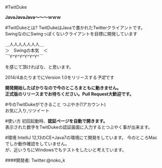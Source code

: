 #TwitDuke

**JavaJavaJava〜〜〜ｗｗｗ**

#TwitDukeとは?
TwitDukeはJavaで書かれたTwitterクライアントです。  
SwingなのにSwingっぽくないクライアントを目標に開発しています

＿人人人人人人人＿  
＞　Swingの本気　＜  
￣Y^Y^Y^Y^Y^Y^￣  

を感じて頂ければな、と思います。  

2014/4あたりまでにVersion 1.0をリリースする*予定*です  

**開発開始したばかりなので今のところまともに動きません。  
正式版のリリースまでお待ちください。Pull Request大歓迎です。**

#今のTwitDukeができること
つぶやき(1アカウント)  
お気に入り,リツイート

#使い方
初回起動時、**認証ページを自動で開きます。**  
表示された数字をTwitDukeの認証画面に入力するとつぶやく事が出来ます。  

#環境
IntelliJ 12,13のCE+Java7の環境にて開発をしています。
今のところMacでしか動作確認をしていません。  
が、近いうちにWindowsでもテストをしたいと考えています。

####開発者:
Twitter:@noko_k

